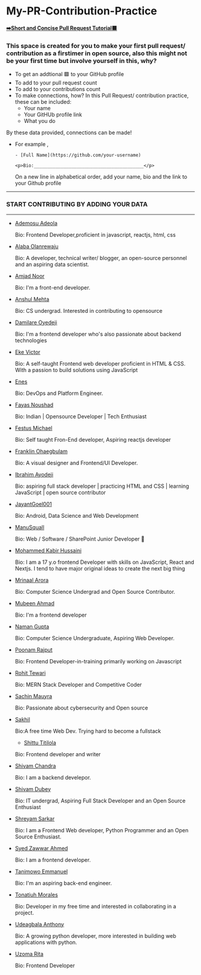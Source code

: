 # My-PR-Contribution-Practice
[__➡️Short and Concise Pull Request Tutorial🟩__](https://github.com/chryz-hub/opensource-4-everyone#simple-guide-to-making-a-pull-request-or-contribution)

### This space is created for you to make your first pull request/ contribution as a firstimer in open source, also this might not be your first time but involve yourself in this, why?

- To get an addtional 🟩 to your GitHub profile
- To add to your pull request count
- To add to your contributions count
- To make connections, how?
  In this Pull Request/ contribution practice, these can be included:
  - Your name
  - Your GitHUb profile link
  - What you do

By these data provided, connections can be made!

- For example ,

  `- [Full Name](https://github.com/your-username)`
  
  `<p>Bio:_________________________________________</p>`

  On a new line in alphabetical order, add your name, bio and the link to your Github profile

---

### START CONTRIBUTING BY ADDING YOUR DATA

---

- [Ademosu Adeola](https://github.com/Adecodess)
  <p>Bio: Frontend Developer,proficient in javascript, reactjs, html, css  </p>

- [Alaba Olanrewaju](https://github.com/chryzcodez)
  <p>Bio: A developer, technical writer/ blogger, an open-source personnel and an aspiring data scientist. </p>

- [Amjad Noor](https://github.com/AmjadNoor)
  <p>Bio: I'm a front-end developer. </p>

- [Anshul Mehta](https://github.com/Anshul7sp1)
  <p>Bio: CS undergrad. Interested in contributing to opensource</p>

- [Damilare Oyedeji](https://github.com/fuglydami)
  <p>Bio: I'm a frontend developer who's also passionate about backend technologies </p>

- [Eke Victor](https://github.com/Evavic44)
  <p>Bio: A self-taught Frontend web developer proficient in HTML & CSS. With a passion to build solutions using JavaScript</p>
    
- [Enes](https://github.com/devenes)
  <p>Bio: DevOps and Platform Engineer. </p>
  
- [Fayas Noushad](https://github.com/FayasNoushad)
  <p>Bio: Indian | Opensource Developer | Tech Enthusiast</p>
  
- [Festus Michael](https://github.com/MichaelFestus)
  <p>Bio: Self taught Fron-End developer, Aspiring reactjs developer</p>

- [Franklin Ohaegbulam](https://github.com/frankiefab100)
  <p>Bio: A visual designer and Frontend/UI Developer. </p>

- [Ibrahim Ayodeji](https://github.com/hackEibrahim)
  <p>Bio: aspiring full stack developer | practicing HTML and CSS | learning JavaScript | open source contributor </p>

- [JayantGoel001](https://github.com/JayantGoel001)
  <p>Bio: Android, Data Science and Web Development</p>
  
- [ManuSquall](https://github.com/ManuSquall)
  <p>Bio: Web / Software / SharePoint Junior Developer 🙂 </p>
  
- [Mohammed Kabir Hussaini](https://github.com/lekandev)
  <p>Bio: I am a 17 y.o frontend Developer with skills on JavaScript, React and Nextjs. I tend to have major original ideas to create the next big thing</p>
  
- [Mrinaal Arora](https://github.com/aroramrinaal)
  <p>Bio: Computer Science Undergrad and Open Source Contributor.</p>

- [Mubeen Ahmad](https://github.com/MubeenAhmad571)
  <p>Bio: I'm a frontend developer</p>

- [Naman Gupta](https://github.com/namangupta1399)
  <p>Bio: Computer Science Undergraduate, Aspiring Web Developer.</p>

- [Poonam Rajput](https://github.com/Poonam-raj)
  <p>Bio: Frontend Developer-in-training primarily working on Javascript </p>

- [Rohit Tewari](https://github.com/rtewari056)
  <p>Bio: MERN Stack Developer and Competitive Coder</p>

- [Sachin Mauyra](https://github.com/slayer321)
  <p>Bio: Passionate about cybersecurity and Open source </p>

- [Sakhil](https://github.com/Sakhil2014)
  <p>Bio:A free time Web Dev. Trying hard to become a fullstack</p>

  - [Shittu Titilola](https://github.com/lhorla)
  <p>Bio: Frontend developer and writer</p>

- [Shivam Chandra](https://github.com/magicBeans23)
  <p>Bio: I am a backend develepor. </p>
  
- [Shivam Dubey](https://github.com/WebShivam)

  <p>Bio: IT undergrad, Aspiring Full Stack Developer and an Open Source Enthusiast</p>
  
- [Shreyam Sarkar](https://github.com/darkhorse-2000)

  <p>Bio: I am a Frontend Web developer, Python Programmer and an Open Source Enthusiast.</p>
  
- [Syed Zawwar Ahmed](https://github.com/SyedZawwarAhmed)
  <p>Bio: I am a frontend developer.</p>
  
- [Tanimowo Emmanuel](https://github.com/mannuel25)
  <p>Bio: I'm an aspiring back-end engineer. </p>

- [Tonatiuh Morales](https://github.com/blackc0mb)
  <p>Bio: Developer in my free time and interested in collaborating in a project. </p>


- [Udeagbala Anthony](https://github.com/izudada)
  <p>Bio: A growing python developer, more interested in building web applications with python. </p>

- [Uzoma Rita](https://github.com/i-am-rita)
  <p>Bio: Frontend Developer</p>
  
